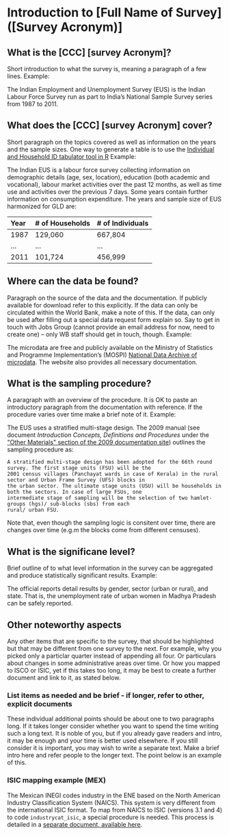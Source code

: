 # Introduction to [Full Name of Survey] ([Survey Acronym)]

## What is the [CCC] [survey Acronym]?

Short introduction to what the survey is, meaning a paragraph of a few lines. Example:

The Indian Employment and Unemployment Survey (EUS) is the Indian Labour Force Survey run as part to India’s National Sample Survey series from 1987 to 2011.

## What does the [CCC] [survey Acronym] cover?

Short paragraph on the topics covered as well as information on the years and the sample sizes. One way to generate a table is to use the [Individual and Household ID tabulator tool in R](../Global/unique_hh_ind_obs.R) Example:

The Indian EUS is a labour force survey collecting information on demographic details (age, sex, location), education (both academic and vocational), labour market activities over the past 12 months, as well as time use and activities over the previous 7 days. Some years contain further information on consumption expenditure. The years and sample size of EUS harmonized for GLD are:

| Year	| # of Households	| # of Individuals	|
| :-------	| :--------		| :--------	 	|
| 1987	| 129,060		| 667,804		|
| …	| …			| …			|
| 2011	| 101,724		| 456,999		|

## Where can the data be found?

Paragraph on the source of the data and the documentation. If publicly available for download refer to this explicitly. If the data can only be circulated within the World Bank, make a note of this. If the data, can only be used after filling out a special data request form explain so. Say to get in touch with Jobs Group (cannot provide an email address for now, need to create one) – only WB staff should get in touch, though. Example:

The microdata are free and publicly available on the Ministry of Statistics and Programme Implementation’s (MOSPI) [National Data Archive of microdata]( http://microdata.gov.in/nada43/index.php/catalog/EUE). The website also provides all necessary documentation.

## What is the sampling procedure?

A paragraph with an overview of the procedure. It is OK to paste an introductory paragraph from the documentation with reference. If the procedure varies over time make a brief note of it. Example:

The EUS uses a stratified multi-stage design. The 2009 manual (see document *Introduction Concepts, Definitions and Procedures* under the ["Other Materials" section of the 2009 documentation site](http://microdata.gov.in/nada43/index.php/catalog/124/related_materials)) outlines the sampling procedure as:

    A stratified multi-stage design has been adopted for the 66th round survey. The first stage units (FSU) will be the 
    2001 census villages (Panchayat wards in case of Kerala) in the rural sector and Urban Frame Survey (UFS) blocks in 
    the urban sector. The ultimate stage units (USU) will be households in both the sectors. In case of large FSUs, one
    intermediate stage of sampling will be the selection of two hamlet-groups (hgs)/ sub-blocks (sbs) from each
    rural/ urban FSU.

Note that, even though the sampling logic is consitent over time, there are changes over time (e.g.m the blocks come from different censuses).

## What is the significane level?

Brief outline of to what level information in the survey can be aggregated and produce statistically significant results. Example:

The official reports detail results by gender, sector (urban or rural), and state. That is, the unemployment rate of urban women in Madhya Pradesh can be safely reported.

## Other noteworthy aspects

Any other items that are specific to the survey, that should be highlighted but that may be different from one survey to the next. For example, why you picked only a particlar quarter instead of appending all four. Or particulars about changes in some administrative areas over time. Or how you mapped to ISCO or ISIC, yet if this takes too long, it may be best to create a further document and link to it, as stated below.

### List items as needed and be brief - if longer, refer to other, explicit documents

These individual additional points should be about one to two paragraphs long. If it takes longer consider whether you want to spend the time writing such a long text. It is noble of you, but if you already gave readers and intro, it may be enough and your time is better used elsewhere. If you still consider it is important, you may wish to write a separate text. Make a brief intro here and refer people to the longer text. The point below is an example of this.

### ISIC mapping example (MEX)

The Mexican INEGI codes industry in the ENE based on the North American Industry Classification System (NAICS). This system is very different from the international ISIC format. To map from NAICS to ISIC (versions 3.1 and 4) to code `industrycat_isic`, a special procedure is needed. This process is detailed in a [separate document, available here]( https://github.com/worldbank/gld/blob/d648b91e523e72f1fa90bf5cf799252b94c8bd05/Support/Country%20Survey%20Details/MEX/ENOE/Correspondence_NAICS_ISIC.md).
